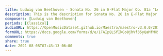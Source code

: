 ```yaml
---
title: Ludwig van Beethoven - Sonata No. 26 in E-Flat Major Op. 81a "Les Adiex" First Movement (1)
description: This is the description for Sonata No. 26 in E-Flat Major Op. 81a "Les Adiex" First Movement by Ludwig van Beethoven
composers: [Ludwig van Beethoven]
periods: [Classical]
audioURL: https://OpenMusicDataset.github.io/Maestro/maestro-v3.0.0/2011/MIDI-Unprocessed_16_R1_2011_MID--AUDIO_R1-D6_14_Track14_wav.midi
formURL: https://docs.google.com/forms/d/e/1FAIpQLSfIkGo8jhVf35yQaMfMX5pZ3OaR-LhLKbq4B-rT1yjl4bhA0w/viewform
comments: true
share: true
date: 2021-08-08T07:43:13-06:00
---
```

